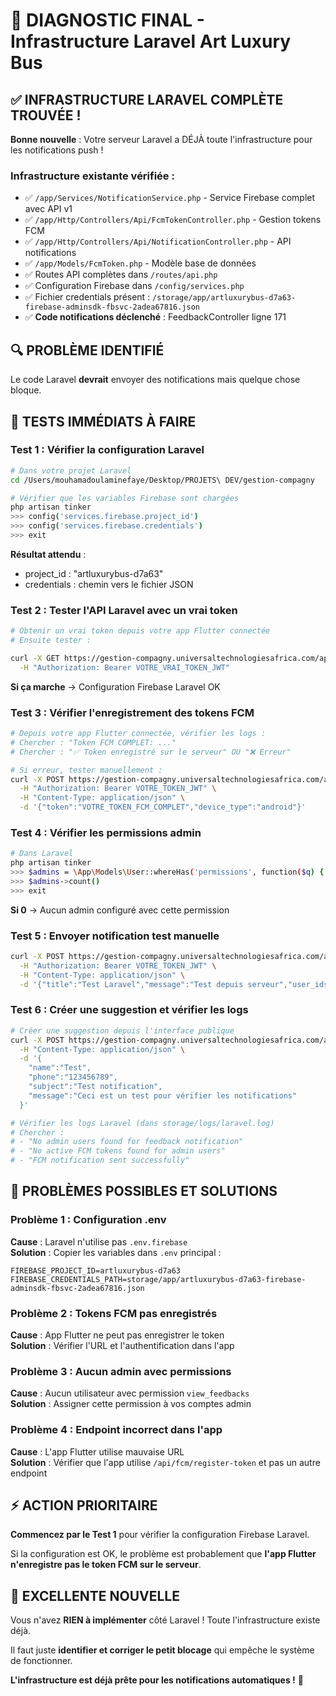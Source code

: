 # 🎯 DIAGNOSTIC FINAL - Infrastructure Laravel Art Luxury Bus

## ✅ **INFRASTRUCTURE LARAVEL COMPLÈTE TROUVÉE !**

**Bonne nouvelle** : Votre serveur Laravel a DÉJÀ toute l'infrastructure pour les notifications push !

### **Infrastructure existante vérifiée :**
- ✅ `/app/Services/NotificationService.php` - Service Firebase complet avec API v1
- ✅ `/app/Http/Controllers/Api/FcmTokenController.php` - Gestion tokens FCM
- ✅ `/app/Http/Controllers/Api/NotificationController.php` - API notifications
- ✅ `/app/Models/FcmToken.php` - Modèle base de données
- ✅ Routes API complètes dans `/routes/api.php`
- ✅ Configuration Firebase dans `/config/services.php`
- ✅ Fichier credentials présent : `/storage/app/artluxurybus-d7a63-firebase-adminsdk-fbsvc-2adea67816.json`
- ✅ **Code notifications déclenché** : FeedbackController ligne 171

## 🔍 **PROBLÈME IDENTIFIÉ**

Le code Laravel **devrait** envoyer des notifications mais quelque chose bloque.

## 🚀 **TESTS IMMÉDIATS À FAIRE**

### **Test 1 : Vérifier la configuration Laravel**

```bash
# Dans votre projet Laravel
cd /Users/mouhamadoulaminefaye/Desktop/PROJETS\ DEV/gestion-compagny

# Vérifier que les variables Firebase sont chargées
php artisan tinker
>>> config('services.firebase.project_id')
>>> config('services.firebase.credentials')
>>> exit
```

**Résultat attendu** :
- project_id : "artluxurybus-d7a63"
- credentials : chemin vers le fichier JSON

### **Test 2 : Tester l'API Laravel avec un vrai token**

```bash
# Obtenir un vrai token depuis votre app Flutter connectée
# Ensuite tester :

curl -X GET https://gestion-compagny.universaltechnologiesafrica.com/api/notifications/test-config \
  -H "Authorization: Bearer VOTRE_VRAI_TOKEN_JWT"
```

**Si ça marche** → Configuration Firebase Laravel OK

### **Test 3 : Vérifier l'enregistrement des tokens FCM**

```bash
# Depuis votre app Flutter connectée, vérifier les logs :
# Chercher : "Token FCM COMPLET: ..."
# Chercher : "✅ Token enregistré sur le serveur" OU "❌ Erreur"

# Si erreur, tester manuellement :
curl -X POST https://gestion-compagny.universaltechnologiesafrica.com/api/fcm/register-token \
  -H "Authorization: Bearer VOTRE_TOKEN_JWT" \
  -H "Content-Type: application/json" \
  -d '{"token":"VOTRE_TOKEN_FCM_COMPLET","device_type":"android"}'
```

### **Test 4 : Vérifier les permissions admin**

```bash
# Dans Laravel
php artisan tinker
>>> $admins = \App\Models\User::whereHas('permissions', function($q) { $q->where('name', 'view_feedbacks'); })->get();
>>> $admins->count()
>>> exit
```

**Si 0** → Aucun admin configuré avec cette permission

### **Test 5 : Envoyer notification test manuelle**

```bash
curl -X POST https://gestion-compagny.universaltechnologiesafrica.com/api/notifications/send-test \
  -H "Authorization: Bearer VOTRE_TOKEN_JWT" \
  -H "Content-Type: application/json" \
  -d '{"title":"Test Laravel","message":"Test depuis serveur","user_ids":[1]}'
```

### **Test 6 : Créer une suggestion et vérifier les logs**

```bash
# Créer une suggestion depuis l'interface publique
curl -X POST https://gestion-compagny.universaltechnologiesafrica.com/api/feedbacks \
  -H "Content-Type: application/json" \
  -d '{
    "name":"Test",
    "phone":"123456789",
    "subject":"Test notification",
    "message":"Ceci est un test pour vérifier les notifications"
  }'

# Vérifier les logs Laravel (dans storage/logs/laravel.log)
# Chercher :
# - "No admin users found for feedback notification"
# - "No active FCM tokens found for admin users"
# - "FCM notification sent successfully"
```

## 🎯 **PROBLÈMES POSSIBLES ET SOLUTIONS**

### **Problème 1 : Configuration .env**
**Cause** : Laravel n'utilise pas `.env.firebase`  
**Solution** : Copier les variables dans `.env` principal :
```
FIREBASE_PROJECT_ID=artluxurybus-d7a63
FIREBASE_CREDENTIALS_PATH=storage/app/artluxurybus-d7a63-firebase-adminsdk-fbsvc-2adea67816.json
```

### **Problème 2 : Tokens FCM pas enregistrés**
**Cause** : App Flutter ne peut pas enregistrer le token  
**Solution** : Vérifier l'URL et l'authentification dans l'app

### **Problème 3 : Aucun admin avec permissions**
**Cause** : Aucun utilisateur avec permission `view_feedbacks`  
**Solution** : Assigner cette permission à vos comptes admin

### **Problème 4 : Endpoint incorrect dans l'app**
**Cause** : L'app Flutter utilise mauvaise URL  
**Solution** : Vérifier que l'app utilise `/api/fcm/register-token` et pas un autre endpoint

## ⚡ **ACTION PRIORITAIRE**

**Commencez par le Test 1** pour vérifier la configuration Firebase Laravel.

Si la configuration est OK, le problème est probablement que **l'app Flutter n'enregistre pas le token FCM sur le serveur**.

## 🎉 **EXCELLENTE NOUVELLE**

Vous n'avez **RIEN à implémenter** côté Laravel ! Toute l'infrastructure existe déjà.

Il faut juste **identifier et corriger le petit blocage** qui empêche le système de fonctionner.

**L'infrastructure est déjà prête pour les notifications automatiques !** 🚀
